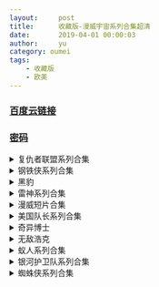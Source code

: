 ```yaml
---
layout:     post
title:      收藏版-漫威宇宙系列合集超清
date:       2019-04-01 00:00:03
author:     yu
category: oumei
tags:
    - 收藏版
    - 欧美
---
```

### [百度云链接](https://mubu.com/doc/C63X95XGh1)
### [密码](https://www.510ka.com/details/A20F2DE7)
<details><summary>复仇者联盟系列合集</summary><pre>
复仇者联盟.2012.BluRay.1080p.x265.10bit.2Audio.mkv [7.19GB]
复仇者联盟4.HD高清.mp4  [5.44GB]
复仇者联盟2：奥创纪元.2015.BluRay.1080p.x265.10bit.2Audio.mkv [5.56GB]
复仇者联盟3:无限战争.2018.BD1080P.X264.AAC.中英.CHS-ENG.mp4 [7.77GB]
The Avengers.2012.BluRay.1080p.x264.AAC6.2Audios.中英.mp4 [6.94GB]
</pre></details>

<details><summary>钢铁侠系列合集</summary><pre>
钢铁侠.Iron.Man.2008.BluRay.1080p.x265.10bit.HDR.2Audio.mkv [7.21GB]
钢铁侠2.Iron.Man.2.2010.BluRay.1080p.x265.10bit.HDR.2Audio.mkv [7.85GB]
钢铁侠3.Iron.Man.3.2013.BluRay.1080p.x265.10bit.HDR.2Audio.mkv [6.11GB]
</pre></details>

<details><summary>黑豹</summary><pre>
Black.Panther.2018.BD720P.国英双语.中英双字.mp4 [2.98GB]
</pre></details>

<details><summary>雷神系列合集</summary><pre>
Thor 2：The.Dark.World.2013.BluRay.1080p中英特效字幕.mkv [5.30GB]
Thor 3：Ragnarök.2017.BD1080P.X264.AAC.English&Mandarin.CHS-ENG.MF.mp4 [6.88GB]
Thor.2011.BluRay.1080p中英特效字幕.mkv [5.43GB]
</pre></details>

<details><summary>漫威短片合集</summary><pre>
A.Funny.Thing.Happened.on.the.Way.to.Thor's.Hammer.2011.BluRay.1080p.x265.10bit.mkv [69.73MB]
Agent.Carter.2013.BluRay.1080p.x265.10bit.mkv [311.61MB]
All.Hail.the.King.2014.BluRay.1080p.x265.10bit.mkv [288.33MB]
Item.47.2012.BluRay.1080p.x265.10bit.mkv [241.04MB]
The.Consultant.2011.BluRay.1080p.x265.10bit.mkv [67.80MB]
</pre></details>

<details><summary>美国队长系列合集</summary><pre>
美国队长.Captain.America.The.First.A.v.e.n.g.e.r.2011.BluRay.1080p.x265.10bit.2Audio.mkv [5.05GB]
美国队长2.Captain.America.The.Winter.Soldier.2014.BluRay.1080p.x265.10bit.2Audio.mkv [5.12GB]
美国队长3.Captain.America.Civil.War.2016.IMAX.BluRay.1080p.x265.10bit.2Audio.mkv [6.35GB]
</pre></details>

<details><summary>奇异博士</summary><pre>
Doctor.Strange.2016.BD1080P.X264.AAC.English&Mandarin.CHS-ENG.mp4 [6.05GB]
</pre></details>

<details><summary>无敌浩克</summary><pre>
无敌浩克.The.Incredible.Hulk.2008.BluRay.1080p.x265.10bit.2Audio.mkv [6.06GB]
</pre></details>

<details><summary>蚁人系列合集</summary><pre>
Ant-Man.and.the.Wasp.2018.Bluray.1080p.x264.AC3.XH.中英特效字幕.mp4 [1.98GB]
Ant.Man.2015.BD1080P.X264.AAC.English&Mandarin.CHS-ENG.mp4 [6.14GB]
</pre></details>

<details><summary>银河护卫队系列合集</summary><pre>
银河护卫队.Guardians.of.the.Galaxy.2014.BluRay.1080p.x265.10bit.2Audio.mkv [4.91GB]
银河护卫队2.Guardians.of.the.Galaxy.Vol.2.2017.BluRay.1080p.x265.10bit.2Audio.mkv [6.45GB]
</pre></details>

<details><summary>蜘蛛侠系列合集</summary><pre>
蜘蛛侠2.Spider-Man.2.2004.BD.1080p.H264.AC3.DD5.1.2Audios.mkv [7.92GB]
蜘蛛侠.Spider-Man.2002.BD1080p.H264.AC3.DD5.1.2Audios.mkv [9.85GB]
蜘蛛侠3.Spider-Man.3.2007.BD1080p.H264.AC3.DD5.1.2Audios.mkv [8.04GB]
蜘蛛侠：英雄归来.Spider-Man.Homecoming.2017.1080p.BDRip.国英双语.中英特效字幕.V2.mp4 [2.23GB]
蜘蛛侠：英雄归来.Spider.Man.Homecoming.2017.BluRay.1080p.x264.DTS.2Audios-CMCT.mkv [11.00GB]
超凡蜘蛛侠2：电光人崛起.The.Amazing.Spider-Man.2.2014.BluRay.1080P.x265-10bit.HEVC.AAC(5.1).2Audios.mkv [2.25GB]
蜘蛛侠4/超凡蜘蛛侠.The.Amazing.Spider-Man.2012.Blu-Ray.1080P.x265.10bit.HEVC.AAC(5.1).2Audios.mkv [2.19GB]
蜘蛛侠.Spider-Man.Ⅰ.2002.BluRay.720p.x264.AC3-CMCT.mkv [2.21GB]
蜘蛛侠2.Spider-Man.Ⅱ.2004.BluRay.720p.x264.AC3-CMCT.mkv [2.45GB]
蜘蛛侠3.Spider-Man.Ⅲ.2007.BluRay.720p.x264.AC3-CMCT.mkv [2.51GB]
超凡蜘蛛侠2：电光人崛起.The.Amazing.Spider-Man.2.2014.中英字幕.mp4 [2.24GB]
蜘蛛侠4/超凡蜘蛛侠.The.Amazing.Spider-Man.2012.BD720P.X264.AAC.English&Mandarin.CHS-ENG.mp4 [3.01GB]
蜘蛛侠：平行宇宙.Venom.2018.WEB-DL.1080P.x265.10bit.DD5.1.英国双语.内封特效中英.mkv [3.23GB]
蜘蛛侠：英雄远征/蜘蛛侠：决战千里.Spider-Man: Far From Home.1080P.中英字幕.mkv [3.74GB]
</pre></details>
